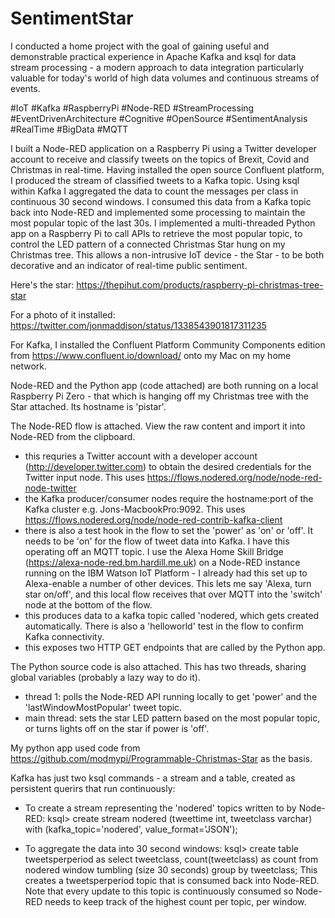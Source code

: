# SentimentStar
I conducted a home project with the goal of gaining useful and demonstrable practical experience in Apache Kafka and ksql for data stream processing - a modern approach to data integration particularly valuable for today's world of high data volumes and continuous streams of events.

#IoT #Kafka #RaspberryPi #Node-RED #StreamProcessing #EventDrivenArchitecture #Cognitive #OpenSource #SentimentAnalysis #RealTime #BigData #MQTT

I built a Node-RED application on a Raspberry Pi using a Twitter developer account to receive and classify tweets on the topics of Brexit, Covid and Christmas in real-time. Having installed the open source Confluent platform, I produced the stream of classified tweets to a Kafka topic. Using ksql within Kafka I aggregated the data to count the messages per class in continuous 30 second windows. I consumed this data from a Kafka topic back into Node-RED and implemented some processing to maintain the most popular topic of the last 30s. I implemented a multi-threaded Python app on a Raspberry Pi to call APIs to retrieve the most popular topic, to control the LED pattern of a connected Christmas Star hung on my Christmas tree. This allows a non-intrusive IoT device - the Star - to be both decorative and an indicator of real-time public sentiment. 

Here's the star: https://thepihut.com/products/raspberry-pi-christmas-tree-star

For a photo of it installed: https://twitter.com/jonmaddison/status/1338543901817311235

For Kafka, I installed the Confluent Platform Community Components edition from https://www.confluent.io/download/ onto my Mac on my home network. 

Node-RED and the Python app (code attached) are both running on a local Raspberry Pi Zero - that which is hanging off my Christmas tree with the Star attached.  Its hostname is 'pistar'.

The Node-RED flow is attached.  View the raw content and import it into Node-RED from the clipboard.
- this requries a Twitter account with a developer account (http://developer.twitter.com) to obtain the desired credentials for the Twitter input node.  This uses https://flows.nodered.org/node/node-red-node-twitter  
- the Kafka producer/consumer nodes require the hostname:port of the Kafka cluster e.g. Jons-MacbookPro:9092.  This uses https://flows.nodered.org/node/node-red-contrib-kafka-client
- there is also a test hook in the flow to set the 'power' as 'on' or 'off'.  It needs to be 'on' for the flow of tweet data into Kafka.  I have this operating off an MQTT topic.  I use the Alexa Home Skill Bridge (https://alexa-node-red.bm.hardill.me.uk) on a Node-RED instance running on the IBM Watson IoT Platform - I already had this set up to Alexa-enable a number of other devices.  This lets me say 'Alexa, turn star on/off', and this local flow receives that over MQTT into the 'switch' node at the bottom of the flow.
- this produces data to a kafka topic called 'nodered, which gets created automatically.  There is also a 'helloworld' test in the flow to confirm Kafka connectivity.
- this exposes two HTTP GET endpoints that are called by the Python app.

The Python source code is also attached.  This has two threads, sharing global variables (probably a lazy way to do it).
- thread 1: polls the Node-RED API running locally to get 'power' and the 'lastWindowMostPopular' tweet topic.
- main thread: sets the star LED pattern based on the most popular topic, or turns lights off on the star if power is 'off'. 

My python app used code from https://github.com/modmypi/Programmable-Christmas-Star as the basis.

Kafka has just two ksql commands - a stream and a table, created as persistent querirs that run continuously:
- To create a stream representing the 'nodered' topics written to by Node-RED:
ksql> create stream nodered (tweettime int, tweetclass varchar) with (kafka_topic='nodered', value_format='JSON');

- To aggregate the data into 30 second windows:
ksql> create table tweetsperperiod as select tweetclass, count(tweetclass) as count from nodered window tumbling (size 30 seconds) group by tweetclass;
This creates a tweetsperperiod topic that is consumed back into Node-RED.  Note that every update to this topic is continuously consumed so Node-RED needs to keep track of the highest count per topic, per window. 
